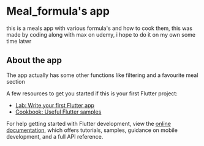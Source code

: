 # Meal_formula's app
this is a meals app with various formula's and how to cook them, this was made by
 coding along with max on udemy, i hope to do it on my own some time latwr



## About the app

The app actually has some other functions like filtering and a favourite meal section

A few resources to get you started if this is your first Flutter project:

- [Lab: Write your first Flutter app](https://docs.flutter.dev/get-started/codelab)
- [Cookbook: Useful Flutter samples](https://docs.flutter.dev/cookbook)

For help getting started with Flutter development, view the
[online documentation](https://docs.flutter.dev/), which offers tutorials,
samples, guidance on mobile development, and a full API reference.
